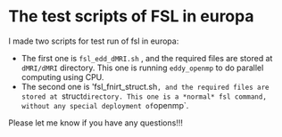 # The test scripts of FSL in europa

I made two scripts for test run of fsl in europa:

- The first one is `fsl_edd_dMRI.sh` , and the required files are stored at `dMRI/dMRI` directory. This one is running `eddy_openmp` to do parallel computing using CPU.
- The second one is 'fsl_fnirt_struct.sh`, and the required files are stored at `struct` directory. This one is a *normal* fsl command, without any special deployment of `openmp`.

Please let me know if you have any questions!!!
